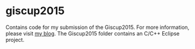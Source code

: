 # giscup2015

Contains code for my submission of the Giscup2015.
For more information, please visit [my blog](https://gabormakrai.wordpress.com/2016/01/30/my-journey-on-the-giscup-2015/).
The Giscup2015 folder contains an C/C++ Eclipse project.
